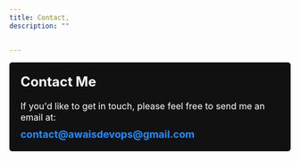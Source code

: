 ```yaml
---
title: Contact,
description: ""


---
```


<div style="background-color: #111; border-radius: 5px; padding: 20px; margin-bottom: 20px;">
  <h2 style="font-size: 24px; color: #fff; margin-top: 0;">Contact Me</h2>
  <p style="font-size: 16px; color: #fff; margin-bottom: 10px;">If you'd like to get in touch, please feel free to send me an email at:</p>
  <a href="mailto:contact@awaisdevops@gmail.com" style="font-size: 18px; font-weight: bold; color: #1e90ff; text-decoration: none;">contact@awaisdevops@gmail.com</a>
</div>
